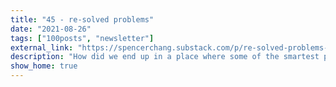 ```yaml
---
title: "45 - re-solved problems"
date: "2021-08-26"
tags: ["100posts", "newsletter"]
external_link: "https://spencerchang.substack.com/p/re-solved-problems-mini-45100"
description: "How did we end up in a place where some of the smartest people in our society are stuck re-solving the same hard problems and re-implementing the same solutions we’ve seen before? "
show_home: true
---
```

